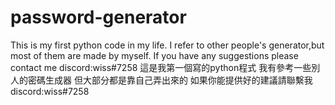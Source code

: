 # password-generator
This is my first python code in my life.
I refer to other people's generator,but most of them are made by myself.
If you have any suggestions please contact me
discord:wiss#7258
這是我第一個寫的python程式
我有參考一些別人的密碼生成器
但大部分都是靠自己弄出來的
如果你能提供好的建議請聯繫我
discord:wiss#7258
